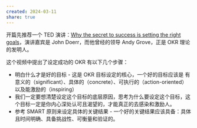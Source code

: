 ```yaml
---
created: 2024-03-11
share: true
---
```


开篇先推荐一个 TED 演讲：[Why the secret to success is setting the right goals](https://www.youtube.com/watch?v=L4N1q4RNi9I&ab_channel=TED)，演讲嘉宾是 John Doerr，而他曾经的领导 Andy Grove，正是 OKR 理论的发明人。 

这个视频中提出了设定成功的 OKR 有以下几个步骤： 

- 明白什么才是好的目标 - 这是 OKR 目标设定的核心，一个好的目标应该是 有意义的（significant）、具体的（concrete）、可执行的（action-oriented）以及能激励的（inspiring） 
- 我们一定要想清楚设定这个目标的底层原因，思考为什么要设定这个目标，这个目标一定是你内心深处认可且渴望的，才能真正的去感染和激励人。 
- 参考 SMART 原则来设定具体的关键结果 - 一个好的关键结果应该具备：具体且时间明确、具备挑战性、可衡量和验证的。

